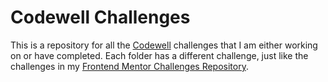 # Codewell Challenges

This is a repository for all the [Codewell](https://www.codewell.cc/) challenges that I am either working on or have completed. Each folder has a different challenge, just like the challenges in my [Frontend Mentor Challenges Repository](https://github.com/nkhatri7/Frontend-Mentor-Challenges).
